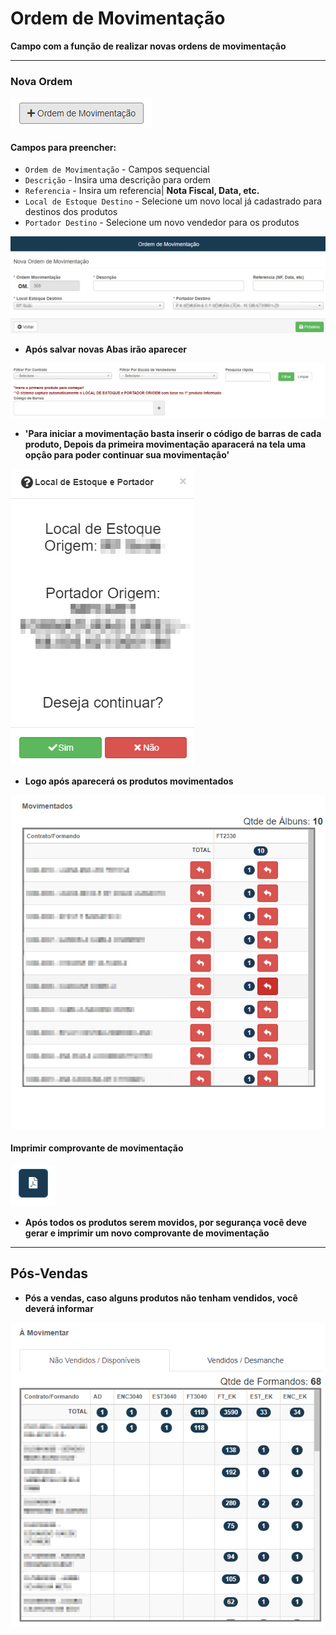 # Ordem de Movimentação
**Campo com a função de realizar novas ordens de movimentação**
***

### Nova Ordem

![](../../../img/novaOrdem.png)

#### **Campos para preencher**:

* `Ordem de Movimentação` - Campos sequencial 
* `Descrição` - Insira uma descrição para ordem
* `Referencia` - Insira um referencia| **Nota Fiscal, Data, etc.**
* `Local de Estoque Destino` - Selecione um novo local já cadastrado para destinos dos produtos
* `Portador Destino` - Selecione um novo vendedor para os produtos

![](../../../img/cadastroOrdemA.jpg)

* **Após salvar novas Abas irão aparecer**

![](../../../img/novaAba.png) 

* **'Para iniciar a movimentação basta inserir o código de barras de cada produto, Depois da primeira movimentação aparacerá na tela uma opção para poder continuar sua movimentação'**

![](../../../img/iniciarMovimentacao.jpg  ) 

* **Logo após aparecerá os produtos movimentados**

![](../../../img/movimentados.jpg)

#### Imprimir comprovante de movimentação
![](../../../img/comprovante.png)

* **Após todos os produtos serem movidos, por segurança você deve gerar e imprimir um novo comprovante de movimentação**

***

## Pós-Vendas

* **Pós a vendas, caso alguns produtos não tenham vendidos, você deverá informar**

![](../../../img/sobras.jpg)